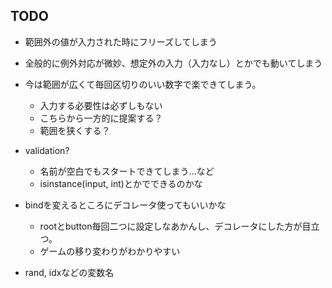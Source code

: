 ## TODO
- 範囲外の値が入力された時にフリーズしてしまう
- 全般的に例外対応が微妙、想定外の入力（入力なし）とかでも動いてしまう
- 今は範囲が広くて毎回区切りのいい数字で楽できてしまう。
    - 入力する必要性は必ずしもない
    - こちらから一方的に提案する？
    - 範囲を狭くする？

- validation?
    - 名前が空白でもスタートできてしまう...など
    - isinstance(input, int)とかでできるのかな

- bindを変えるところにデコレータ使ってもいいかな
    - rootとbutton毎回二つに設定しなあかんし、デコレータにした方が目立つ。
    - ゲームの移り変わりがわかりやすい

- rand, idxなどの変数名